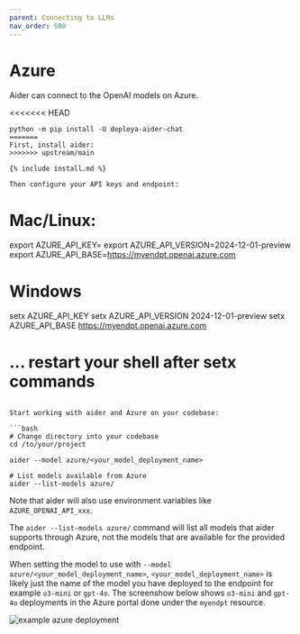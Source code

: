 ```yaml
---
parent: Connecting to LLMs
nav_order: 500
---
```


# Azure

Aider can connect to the OpenAI models on Azure.

<<<<<<< HEAD
```
python -m pip install -U deploya-aider-chat
=======
First, install aider:
>>>>>>> upstream/main

{% include install.md %}

Then configure your API keys and endpoint:

```
# Mac/Linux:                                           
export AZURE_API_KEY=<key>
export AZURE_API_VERSION=2024-12-01-preview
export AZURE_API_BASE=https://myendpt.openai.azure.com

# Windows
setx AZURE_API_KEY <key>
setx AZURE_API_VERSION 2024-12-01-preview
setx AZURE_API_BASE https://myendpt.openai.azure.com
# ... restart your shell after setx commands
```

Start working with aider and Azure on your codebase:

```bash
# Change directory into your codebase
cd /to/your/project

aider --model azure/<your_model_deployment_name>

# List models available from Azure
aider --list-models azure/
```

Note that aider will also use environment variables
like `AZURE_OPENAI_API_xxx`.

The `aider --list-models azure/` command will list all models that aider supports through Azure, not the models that are available for the provided endpoint.

When setting the model to use with `--model azure/<your_model_deployment_name>`, `<your_model_deployment_name>` is likely just the name of the model you have deployed to the endpoint for example `o3-mini` or `gpt-4o`.  The screenshow below shows `o3-mini` and `gpt-4o` deployments in the Azure portal done under the `myendpt` resource.

![example azure deployment](/assets/azure-deployment.png)